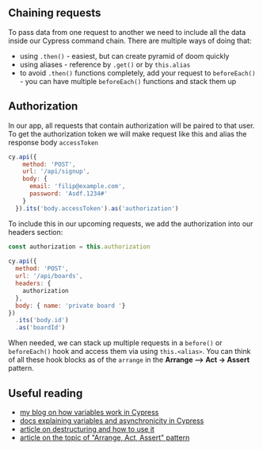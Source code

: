 ## Chaining requests

To pass data from one request to another we need to include all the data inside our Cypress command chain. There are multiple ways of doing that:
- using `.then()` - easiest, but can create pyramid of doom quickly
- using aliases - reference by `.get()` or by `this.alias`
- to avoid `.then()` functions completely, add your request to `beforeEach()` - you can have multiple `beforeEach()` functions and stack them up 

## Authorization
In our app, all requests that contain authorization will be paired to that user. To get the authorization token we will make request like this and alias the response body `accessToken`

```js
cy.api({
    method: 'POST',
    url: '/api/signup',
    body: {
      email: 'filip@example.com',
      password: 'Asdf.1234#'
    }
  }).its('body.accessToken').as('authorization')
```

To include this in our upcoming requests, we add the authorization into our headers section:

```js
const authorization = this.authorization
  
cy.api({
  method: 'POST',
  url: '/api/boards',
  headers: {
    authorization
  },
  body: { name: 'private board '}
})
  .its('body.id')
  .as('boardId')

```

When needed, we can stack up multiple requests in a `before()` or `beforeEach()` hook and access them via using `this.<alias>`. You can think of all these hook blocks as of the `arrange` in the **Arrange –> Act -> Assert** pattern.

## Useful reading
- [my blog on how variables work in Cypress](https://filiphric.com/cypress-basics-variables)
- [docs explaining variables and asynchronicity in Cypress](https://docs.cypress.io/guides/core-concepts/variables-and-aliases.html#Sharing-Context)
- [article on destructuring and how to use it](https://filiphric.com/using-destructuring-in-cypress)
- [article on the topic of "Arrange, Act, Assert" pattern](https://automationpanda.com/2020/07/07/arrange-act-assert-a-pattern-for-writing-good-tests/)